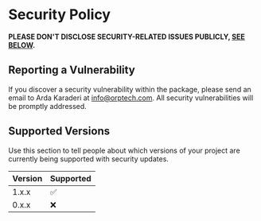 # Security Policy

**PLEASE DON'T DISCLOSE SECURITY-RELATED ISSUES PUBLICLY, [SEE BELOW](#reporting-a-vulnerability).**

## Reporting a Vulnerability

If you discover a security vulnerability within the package, please send an email to Arda Karaderi at info@orptech.com. All security vulnerabilities will be promptly addressed.

## Supported Versions

Use this section to tell people about which versions of your project are
currently being supported with security updates.

| Version | Supported          |
|---------| ------------------ |
| 1.x.x   | :white_check_mark: |
| 0.x.x   | :x: |

